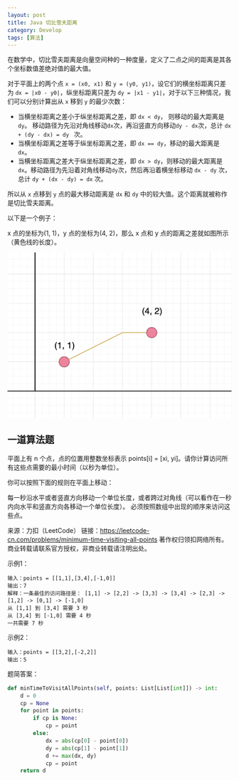 ```yaml
---
layout: post
title: Java 切比雪夫距离
category: Develop
tags: [算法]
---
```


在数学中，切比雪夫距离是向量空间种的一种度量，定义了二点之间的距离是其各个坐标数值差绝对值的最大值。

<!--more-->

对于平面上的两个点 `x = (x0, x1)` 和 `y = (y0, y1)`，设它们的横坐标距离只差为 `dx = |x0 - y0|`，纵坐标距离只差为 `dy = |x1 - y1|`，对于以下三种情况，我们可以分别计算出从 `x` 移到 `y` 的最少次数：

- 当横坐标距离之差小于纵坐标距离之差，即 `dx < dy`， 则移动的最大距离是`dy`。 移动路径为先沿对角线移动`dx`次，再沿竖直方向移动`dy - dx`次，总计  `dx + (dy - dx) = dy ` 次。
- 当横坐标距离之差等于纵坐标距离之差，即 `dx == dy`，移动的最大距离是 `dx`。
- 当横坐标距离之差大于纵坐标距离之差，即 `dx > dy`，则移动的最大距离是 `dx`。移动路径为先沿着对角线移动`dy`次，然后再沿着横坐标移动 `dx - dy` 次，总计 `dy + (dx - dy) = dx` 次。

所以从 `x` 点移到 `y` 点的最大移动距离是 `dx` 和 `dy` 中的较大值。这个距离就被称作是切比雪夫距离。



以下是一个例子：

x 点的坐标为(1, 1)，y 点的坐标为(4, 2)，那么 x 点和 y 点的距离之差就如图所示（黄色线的长度）。

![](/static/images/image-20200226152645080.webp)



## 一道算法题

平面上有 n 个点，点的位置用整数坐标表示 points[i] = [xi, yi]。请你计算访问所有这些点需要的最小时间（以秒为单位）。

你可以按照下面的规则在平面上移动：

每一秒沿水平或者竖直方向移动一个单位长度，或者跨过对角线（可以看作在一秒内向水平和竖直方向各移动一个单位长度）。
必须按照数组中出现的顺序来访问这些点。

来源：力扣（LeetCode）
链接：https://leetcode-cn.com/problems/minimum-time-visiting-all-points
著作权归领扣网络所有。商业转载请联系官方授权，非商业转载请注明出处。



示例1：

```
输入：points = [[1,1],[3,4],[-1,0]]
输出：7
解释：一条最佳的访问路径是： [1,1] -> [2,2] -> [3,3] -> [3,4] -> [2,3] -> [1,2] -> [0,1] -> [-1,0]   
从 [1,1] 到 [3,4] 需要 3 秒 
从 [3,4] 到 [-1,0] 需要 4 秒
一共需要 7 秒
```



示例2：

```
输入：points = [[3,2],[-2,2]]
输出：5
```



题简答案：

```python
def minTimeToVisitAllPoints(self, points: List[List[int]]) -> int:
    d = 0
    cp = None
    for point in points:
        if cp is None:
            cp = point
        else:
            dx = abs(cp[0] - point[0])
            dy = abs(cp[1] - point[1])
            d += max(dx, dy)
            cp = point
    return d
```


